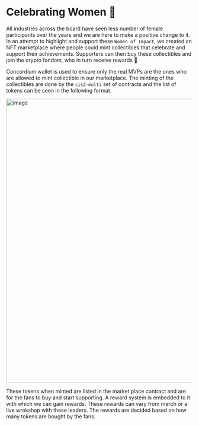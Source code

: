 # Celebrating Women :princess:

All industries across the board have seen less number of female participants over the years and we are here to make a positive change to it. In an attempt to highlight and support these `Women of Impact`, we created an NFT marketplace where people could mint collectibles that celebrate and support their achievements. Supporters can then buy these collectibles and join the crypto fandom, who in turn receive rewards :stars: 

Concordium wallet is used to ensure only the real MVPs are the ones who are allowed to mint collectible in our marketplace. The minting of the collectibles are done by the `cis2-multi` set of contracts and the list of tokens can be seen in the following format.

<img width="766" alt="image" src="https://user-images.githubusercontent.com/49894180/211188206-df1e34a4-17fb-4da7-bdee-8c7002218fd7.png">


These tokens when minted are listed in the market place contract and are for the fans to buy and start supporting. A reward system is embedded to it with which we can gain rewards. These rewards can vary from merch or a live wrokshop with these leaders. The rewards are decided based on how many tokens are bought by the fans.
